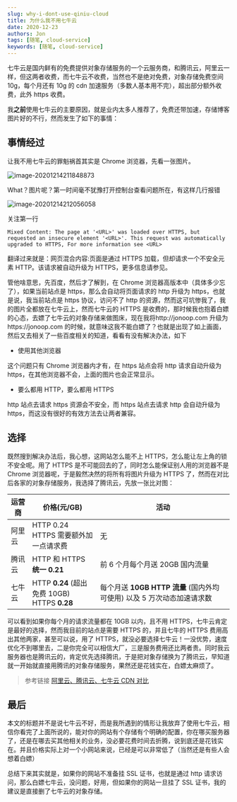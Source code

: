 ```yaml
---
slug: why-i-dont-use-qiniu-cloud
title: 为什么我不用七牛云
date: 2020-12-23
authors: Jon
tags: [随笔, cloud-service]
keywords: [随笔, cloud-service]
---
```


七牛云是国内鲜有的免费提供对象存储服务的一个云服务商，和腾讯云，阿里云一样，但这两者收费，而七牛云不收费，当然也不是绝对免费，对象存储免费空间 10g，每个月还有 10g 的 cdn 加速服务（多数人基本用不完），超出部分额外收费，此外 https 收费。

<!-- truncate -->

我**之前**使用七牛云的主要原因，就是业内太多人推荐了，免费还带加速，存储博客图片好的不行，然而发生了如下的事情：

## 事情经过

让我不用七牛云的罪魁祸首其实是 Chrome 浏览器，先看一张图片。

![image-20201214211848873](https://img.jonoop.com/image-20201214211848873.png)

What？图片呢？第一时间毫不犹豫打开控制台查看问题所在，有这样几行报错

![image-20201214212056058](https://img.jonoop.com/image-20201214212056058.png)

关注第一行

```
Mixed Content: The page at '<URL>' was loaded over HTTPS, but requested an insecure element '<URL>'. This request was automatically upgraded to HTTPS, For more information see <URL>
```

翻译过来就是：网页混合内容:页面是通过 HTTPS 加载，但却请求一个不安全元素 HTTP。该请求被自动升级为 HTTPS，更多信息请参见。

管他啥意思，先百度，然后才了解到，在 Chrome 浏览器高版本中（具体多少忘了），如果当前站点是 https，那么会自动将页面请求的 http 升级为 https，也就是说，我当前站点是 https 协议，访问不了 http 的资源，然而这可坑惨我了，我的图片全都放在七牛云上，然而七牛云的 HTTPS 是收费的，那时候我也抱着白嫖的心态，去嫖了七牛云的对象存储来做图床，现在我将http://jonoop.com 升级为https://jonoop.com 的时候，就意味这我不能白嫖了？也就是出现了如上画面，然后又去相关了一些百度相关的知道，看看有没有解决办法，如下

- 使用其他浏览器

这个问题只有 Chrome 浏览器内才有，在 https 站点会将 http 请求自动升级为 https，在其他浏览器不会，上面的图片也会正常显示。

- 要么都用 HTTP，要么都用 HTTPS

http 站点去请求 https 资源会不安全，而 https 站点去请求 http 会自动升级为 https，而这没有很好的有效方法去让两者兼容。

## 选择

既然搜到解决办法后，我心想，这网站怎么能不上 HTTPS，怎么能让左上角的锁不安全呢。用了 HTTPS 是不可能回去的了，同时怎么能保证别人用的浏览器不是 Chrome 浏览器呢，于是毅然决然的将所有将图片升级为 HTTPS 了，然而在对比后各家的对象存储服务，我选择了腾讯云，先放一张比对图：

| 运营商 | 价格(元/GB)                                      | 活动                                                                   |
| ------ | ------------------------------------------------ | ---------------------------------------------------------------------- |
| 阿里云 | HTTP 0.24<br/>HTTPS 需要额外加一点请求费         | 无                                                                     |
| 腾讯云 | HTTP 和 HTTPS **统一 0.21**                      | 前 6 个月每个月送 20GB 国内流量                                        |
| 七牛云 | HTTP **0.24** (超出免费 10GB)<br/>HTTPS **0.28** | 每个月送 **10GB HTTP 流量** (国内外均可使用) 以及 5 万次动态加速请求数 |

可以看到如果你每个月的请求流量都在 10GB 以内，且不用 HTTPS，七牛云肯定是最好的选择，然而我目前的站点是需要 HTTPS 的，并且七牛的 HTTPS 费用高出其他两家，甚至可以说，用了 HTTPS，就没必要选择七牛云！一没优势，速度优化不到哪里去，二是你完全可以相信大厂，三是服务费用还比两者贵。同时我云服务器也是腾讯云的，肯定优先选择腾讯，于是把对象存储换为了腾讯云，早知道就一开始就直接用腾讯的对象存储服务，果然还是花钱实在，白嫖太麻烦了。

> 参考链接 [阿里云、腾讯云、七牛云 CDN 对比](https://blog.txzhou.com/website/compare-cdn.html)

## 最后

本文的标题并不是说七牛云不好，而是我所遇到的情形让我放弃了使用七牛云，相信你看完了上面所说的，能对你的网站有个存储有个明确的配置，你在哪买服务器了，还是在哪去买其他相关的业务，没必要花费时间去折腾，说到底还是花钱实在。并且价格实际上对一个小网站来说，已经是可以非常低了（当然还是有些人会想着白嫖）

总结下来其实就是，如果你的网站不准备挂 SSL 证书，也就是通过 http 请求访问，那么白嫖七牛云，没问题，好用，但如果你的网站一旦挂了 SSL 证书，我的建议是直接删了七牛云的对象存储。
